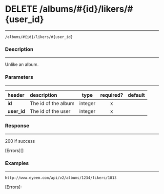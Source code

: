 # DELETE /albums/#{id}/likers/#{user_id} 
***
`/albums/#{id}/likers/#{user_id}`

### Description
***
Unlike an album.

### Parameters
***

|header| description| type |required? |default|
|:---------|:--------------|:----------:|:------------:|:------------:|
|**id**| The id of the album|integer|x||
|**user_id**| The id of the user|integer|x||

### Response
***


200 if success

[Errors][]

### Examples
***

`http://www.eyeem.com/api/v2/albums/1234/likers/1013`








[Errors]: 